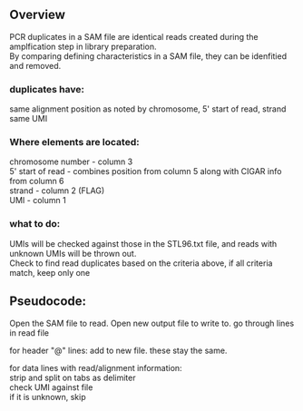 ## Overview
PCR duplicates in a SAM file are identical reads created during the amplfication step in library preparation.  
By comparing defining characteristics in a SAM file, they can be idenfitied and removed.

### duplicates have:
same alignment position as noted by chromosome, 5' start of read, strand  
same UMI

### Where elements are located:
chromosome number - column 3  
5' start of read - combines position from column 5 along with CIGAR info from column 6  
strand - column 2 (FLAG)  
UMI - column 1

### what to do:
UMIs will be checked against those in the STL96.txt file, and reads with unknown UMIs will be thrown out.  
Check to find read duplicates based on the criteria above, if all criteria match, keep only one


## Pseudocode:

Open the SAM file to read. Open new output file to write to. 
go through lines in read file
  
for header "@" lines: add to new file. these stay the same.
      
for data lines with read/alignment information:  
  strip and split on tabs as delimiter  
  check UMI against file  
    if it is unknown, skip
  
      
  



